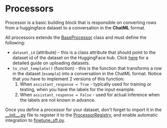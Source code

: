 # Processors

Processor is a basic building block that is responsible on converting rows from a huggingface dataset to a conversation in the **ChatML** format.

All processors extends the [BaseProcessor](processors/base.py) class and must define the following:

* `dataset_id` (attribute) - this is a class attribute that should point to the dataset id of the dataset on the HuggingFace hub. Click [here](https://huggingface.co/docs/hub/datasets-adding) for a detailed guide on uploading datasets.
* `to_chat_template()` (function) - this is the function that transforms a row in the dataset (`example`) into a conversation in the ChatML format. Notice that you have to implement 2 versions of this function:
  1. When `assistant_response = True` - typically used for training or testing, when you have the labels for the input example.
  2. When `assistant_response = False` - used for actual inference when the labels are not known in advance.

Once you define a processor for your dataset, don't forget to import it in the [\_\_init\_\_.py](processors/__init__.py) file to register it to the [ProcessorRegistry](processors/base.py), and enable automatic integration to [finetune_sft.py](finetune_sft.py).
